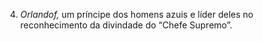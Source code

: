 ﻿4. <em>Orlandof,</em> um príncipe dos homens azuis e líder deles no reconhecimento da divindade do “Chefe Supremo”.